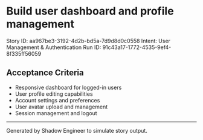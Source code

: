 # Build user dashboard and profile management

Story ID: aa967be3-3192-4d2b-bd5a-7d9d8d0c0558
Intent: User Management & Authentication
Run ID: 91c43a17-1772-4535-9ef4-8f335ff56059

## Acceptance Criteria
- Responsive dashboard for logged-in users
- User profile editing capabilities
- Account settings and preferences
- User avatar upload and management
- Session management and logout

---
Generated by Shadow Engineer to simulate story output.
